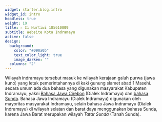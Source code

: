 ```yaml
---
widget: starter.blog.intro
widget_id: intro
headless: true
weight: 10
title: ✏️ Ii Nurtiwi 185610009
subtitle: Website Kota Indramayu
active: false
design:
  background:
    color: "#090a0b"
    text_color_light: true
    image_darken: ""
  columns: "2"
---
```

<!--StartFragment-->

Wilayah indramayu tersebut masuk ke wilayah kerajaan galuh purwa (jawa kuno) yang letak pemerintahannya di kaki gunung slamet abad 1 Masehi. secara umum ada dua bahasa yang digunakan masyarakat Kabupaten Indramayu, yakni [Bahasa Jawa Cirebon](https://id.wikipedia.org/wiki/Bahasa_Cirebon "Bahasa Cirebon") (Dialek Indramayu) dan [bahasa Sunda](https://id.wikipedia.org/wiki/Bahasa_Sunda "Bahasa Sunda"). Bahasa Jawa Indramayu (Dialek Indramayu) digunakan oleh mayoritas masyarakat Indramayu, selain bahasa Jawa Indramayu (Dialek Indramayu) di wilayah selatan dan barat daya menggunakan bahasa Sunda, karena Jawa Barat merupakan wilayah *Tatar Sunda* (Tanah Sunda).

<!--EndFragment-->